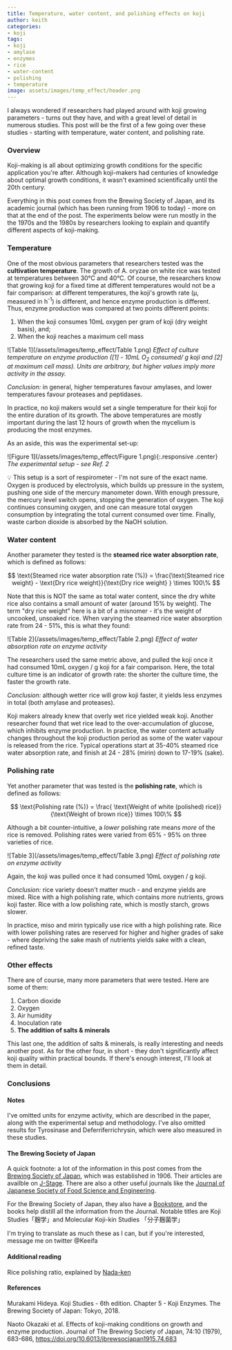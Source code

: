 ```yaml
---
title: Temperature, water content, and polishing effects on koji
author: keith
categories:
- koji
tags:
- koji
- amylase
- enzymes
- rice
- water-content
- polishing
- temperature
image: assets/images/temp_effect/header.png
---
```


I always wondered if researchers had played around with koji growing parameters - turns out they have, and with a great level of detail in numerous studies. This post will be the first of a few going over these studies - starting with temperature, water content, and polishing rate.

### Overview

Koji-making is all about optimizing growth conditions for the specific application you're after. Although koji-makers had centuries of knowledge about optimal growth conditions, it wasn't examined  scientifically until the 20th century.

Everything in this post comes from the Brewing Society of Japan, and its academic journal (which has been running from 1906 to today)  - more on that at the end of the post. The experiments below were run mostly in the the 1970s and the 1980s by researchers looking to explain and quantify different aspects of koji-making.

### Temperature

One of the most obvious parameters that researchers tested was the **cultivation temperature**. The growth of A. oryzae on white rice was tested at temperatures between 30°C and 40°C. Of course, the researchers know that growing koji for a fixed time at different temperatures would not be a fair comparison: at different temperatures, the koji's growth rate (μ, measured in h<sup>-1</sup>) is different, and hence enzyme production is different. Thus, enzyme production was compared at two points different points:

1. When the koji consumes 10mL oxygen per gram of koji (dry weight basis), and;
2. When the koji reaches a maximum cell mass

![Table 1](/assets/images/temp_effect/Table 1.png)
*Effect of culture temperature on enzyme production ([1] - 10mL O<sub>2</sub> consumed/ g koji and [2] at maximum cell mass). Units are arbitrary, but higher values imply more activity in the assay.*

*Conclusion:* in general, higher temperatures favour amylases, and lower temperatures favour proteases and peptidases.

In practice, no koji makers would set a single temperature for their koji for the entire duration of its growth. The above temperatures are mostly important during the last 12 hours of growth when the mycelium is producing the most enzymes.

As an aside, this was the experimental set-up:

![Figure 1](/assets/images/temp_effect/Figure 1.png){:.responsive .center}
*The experimental setup - see Ref. 2*

<div class="callout">
💡 This setup is a sort of respirometer - I'm not sure of the exact name. Oxygen is produced by electrolysis, which builds up pressure in the system, pushing one side of the mercury manometer down. With enough pressure, the mercury level switch opens, stopping the generation of oxygen. The koji continues consuming oxygen, and one can measure total oxygen consumption by integrating the total current consumed over time. Finally, waste carbon dioxide is absorbed by the NaOH solution.
</div>

### Water content

Another parameter they tested is the **steamed rice water absorption rate**, which is defined as follows:

$$
\text{Steamed rice water absorption rate (%)} = \frac{\text{Steamed rice weight} - \text{Dry rice weight}}{\text{Dry rice weight} }   \times 100\%
$$

Note that this is NOT the same as total water content, since the dry white rice also contains a small amount of water (around 15% by weight). The term "dry rice weight" here is a bit of a misnomer - it's the weight of uncooked, unsoaked rice. When varying the steamed rice water absorption rate from 24 - 51%, this is what they found:

![Table 2](/assets/images/temp_effect/Table 2.png)
*Effect of water absorption rate on enzyme activity*

The researchers used the same metric above, and pulled the koji once it had consumed 10mL oxygen / g koji for a fair comparison. Here, the total culture time is an indicator of growth rate: the shorter the culture time, the faster the growth rate.

*Conclusion:* although wetter rice will grow koji faster, it yields less enzymes in total (both amylase and proteases).

Koji makers already knew that overly wet rice yielded weak koji. Another researcher found that wet rice lead to the over-accumulation of glucose, which inhibits enzyme production. In practice, the water content actually changes throughout the koji production period as some of the water vapour is released from the rice. Typical operations start at 35-40% steamed rice water absorption rate, and finish at 24 - 28% (mirin) down to 17-19% (sake).

### Polishing rate

Yet another parameter that was tested is the **polishing rate**, which is defined as follows:

$$
\text{Polishing rate (%)} = \frac{ \text{Weight of white (polished) rice}}{\text{Weight of brown rice}} \times 100\%
$$

Although a bit counter-intuitive, a *lower* polishing rate means *more* of the rice is removed.  Polishing rates were varied from 65% - 95% on three varieties of rice.


![Table 3](/assets/images/temp_effect/Table 3.png)
*Effect of polishing rate on enzyme activity*

Again, the koji was pulled once it had consumed 10mL oxygen / g koji.

*Conclusion:* rice variety doesn't matter much - and enzyme yields are mixed. Rice with a high polishing rate, which contains more nutrients, grows koji faster. Rice with a low polishing rate, which is mostly starch, grows slower.

In practice, miso and mirin typically use rice with a high polishing rate. Rice with lower polishing rates are reserved for higher and higher grades of sake - where depriving the sake mash of nutrients yields sake with a clean, refined taste.

### Other effects

There are of course, many more parameters that were tested. Here are some of them:

1. Carbon dioxide
2. Oxygen
3. Air humidity
4. Inoculation rate
5. **The addition of salts & minerals**

This last one, the addition of salts & minerals, is really interesting and needs another post. As for the other four, in short - they don't significantly affect koji quality within practical bounds. If there's enough interest, I'll look at them in detail.

### Conclusions

#### Notes

I've omitted units for enzyme activity, which are described in the paper, along with the experimental setup and methodology. I've also omitted results for Tyrosinase and Deferriferrichrysin, which were also measured in these studies.

#### The Brewing Society of Japan

A quick footnote: a lot of the information in this post comes from the [Brewing Society of Japan](https://www.jozo.or.jp/en/about/), which was established in 1906. Their articles are availble on [J-Stage](https://www.jstage.jst.go.jp/browse/jbrewsocjapan/-char/en). There are also a other useful journals like the [Journal of Japanese Society of Food Science and Engineering](https://www.jstage.jst.go.jp/browse/nskkk/-char/ja).

For the Brewing Society of Japan, they also have a [Bookstore](https://www.jozo.or.jp/booksales/), and the books help distill all the information from the Journal. Notable titles are Koji Studies「麹学」and Molecular Koji-kin Studies 「分子麹菌学」

I'm trying to translate as much these as I can, but if you're interested, message me on twitter @Keeifa

#### Additional reading

Rice polishing ratio, explained by [Nada-ken](http://www.nada-ken.com/main/en/index_s/84.html)

#### References

Murakami Hideya. Koji Studies - 6th edition. Chapter 5 - Koji Enzymes. The Brewing Society of Japan: Tokyo, 2018.

Naoto Okazaki et al. Effects of koji-making conditions on growth and enzyme production. Journal of The Brewing Society of Japan, 74:10 (1979), 683-686, https://doi.org/10.6013/jbrewsocjapan1915.74.683
